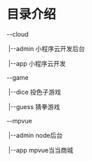 # 目录介绍

--cloud

​	|--admin   小程序云开发后台

​	|--app		小程序云开发

--game

​	|--dice		投色子游戏

​	|--guess	猜拳游戏

--mpvue

​	|--admin		node后台

​	|--app			mpvue当当商城